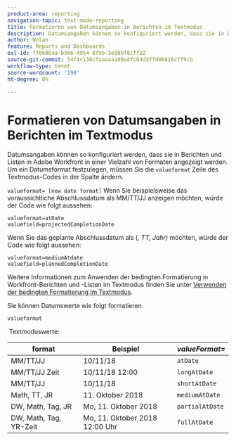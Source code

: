 ```yaml
---
product-area: reporting
navigation-topic: text-mode-reporting
title: Formatieren von Datumsangaben in Berichten im Textmodus
description: Datumsangaben können so konfiguriert werden, dass sie in Berichten und Listen in Adobe Workfront in einer Vielzahl von Formaten angezeigt werden. Um ein Datumsformat festzulegen, müssen Sie die Zeile valueFormat des Textmodus-Codes in der Spalte ändern.
author: Nolan
feature: Reports and Dashboards
exl-id: ff0686aa-b306-4954-8f9b-3e98bf8cff22
source-git-commit: 54f4c136cfaaaaaa90a4fc64d3ffd06816cff9cb
workflow-type: tm+mt
source-wordcount: '198'
ht-degree: 0%

---
```


# Formatieren von Datumsangaben in Berichten im Textmodus

Datumsangaben können so konfiguriert werden, dass sie in Berichten und Listen in Adobe Workfront in einer Vielzahl von Formaten angezeigt werden. Um ein Datumsformat festzulegen, müssen Sie die `valueformat` Zeile des Textmodus-Codes in der Spalte ändern.

`valueformat= [new date format]` Wenn Sie beispielsweise das voraussichtliche Abschlussdatum als MM/TT/JJ anzeigen möchten, würde der Code wie folgt aussehen:

```
valueformat=atDate
valuefield=projectedCompletionDate
```

Wenn Sie das geplante Abschlussdatum als (*, TT, Jahr)* möchten, würde der Code wie folgt aussehen:

```
valueformat=mediumAtdate
valuefield=plannedCompletionDate
```

Weitere Informationen zum Anwenden der bedingten Formatierung in Workfront-Berichten und -Listen im Textmodus finden Sie unter [Verwenden der bedingten Formatierung im Textmodus](../../../reports-and-dashboards/reports/text-mode/use-conditional-formatting-text-mode.md).

Sie können Datumswerte wie folgt formatieren

```
valueformat
```

 Textmoduswerte:

| **format** | Beispiel  | ***valueFormat=*** |
|---|---|---|
| MM/TT/JJ | 10/11/18 | `atDate` |
| MM/TT/JJ Zeit | 10/11/18 12:00 | `longAtDate` |
| MM/TT/JJ | 10/11/18 | `shortAtDate` |
| Math, TT, JR | 11. Oktober 2018 | `mediumAtDate` |
| DW, Math, Tag, JR | Mo, 11. Oktober 2018 | `partialAtDate` |
| DW, Math, Tag, YR-Zeit | Mo, 11. Oktober 2018 12:00 Uhr | `fullAtDate` |
